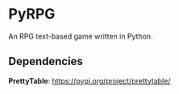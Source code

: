 # PyRPG
An RPG text-based game written in Python.
## Dependencies
**PrettyTable**: https://pypi.org/project/prettytable/
